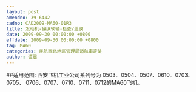 ```yaml
---
layout: post
amendno: 39-6442
cadno: CAD2009-MA60-01R3
title: 发动机-操纵软轴-检查/更换
date: 2009-09-30 00:00:00 +0800
effdate: 2009-09-30 00:00:00 +0800
tag: MA60
categories: 民航西北地区管理局适航审定处
author: 谭震
---
```


##适用范围:
西安飞机工业公司系列号为 0503、0504、0507、0610、0703、0705、 0706、0707、0710、0711、0712的MA60飞机。

